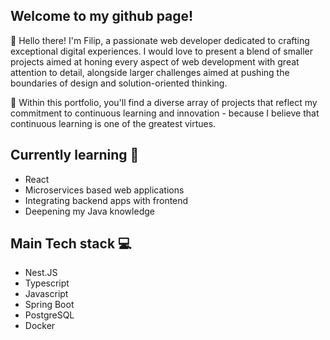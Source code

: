 ## Welcome to my github page!
👋 Hello there! I'm Filip, a passionate web developer dedicated to crafting exceptional digital experiences. I would love to present a blend of smaller projects aimed at honing every aspect of web development with great attention to detail, alongside larger challenges aimed at pushing the boundaries of design and solution-oriented thinking.

🌟 Within this portfolio, you'll find a diverse array of projects that reflect my commitment to continuous learning and innovation - because I believe that continuous learning is one of the greatest virtues.

## Currently learning 📖
* React
* Microservices based web applications
* Integrating backend apps with frontend
* Deepening my Java knowledge

## Main Tech stack 💻
*  Nest.JS
*  Typescript
*  Javascript
*  Spring Boot
*  PostgreSQL
*  Docker
